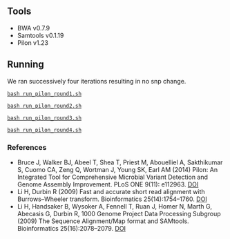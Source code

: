## Tools

* BWA v0.7.9
* Samtools v0.1.19
* Pilon v1.23

## Running

We ran successively four iterations resulting in no snp change.


[`bash run_pilon_round1.sh`](https://github.com/Yedomon/Genome_Assembly_Fusarium_oxysporum_f.sp._sesami/blob/master/03.Assembly_polishing/run_pilon_round1.sh)

[`bash run_pilon_round2.sh`](https://github.com/Yedomon/Genome_Assembly_Fusarium_oxysporum_f.sp._sesami/blob/master/03.Assembly_polishing/run_pilon_round2.sh)


[`bash run_pilon_round3.sh`](https://github.com/Yedomon/Genome_Assembly_Fusarium_oxysporum_f.sp._sesami/blob/master/03.Assembly_polishing/run_pilon_round3.sh)


[`bash run_pilon_round4.sh`](https://github.com/Yedomon/Genome_Assembly_Fusarium_oxysporum_f.sp._sesami/blob/master/03.Assembly_polishing/run_pilon_round4.sh)


### References
* Bruce J, Walker BJ, Abeel T, Shea T, Priest M, Abouelliel A, Sakthikumar S, Cuomo CA, Zeng Q, Wortman J, Young SK, Earl AM (2014) Pilon: An Integrated Tool for Comprehensive Microbial Variant Detection and Genome Assembly Improvement. PLoS ONE 9(11): e112963. [DOI](https://doi.org/10.1371/journal.pone.0112963)
* Li H, Durbin R (2009) Fast and accurate short read alignment with Burrows–Wheeler transform. Bioinformatics 25(14):1754–1760. [DOI](https://doi.org/10.1093/bioinformatics/btp324)
* Li H, Handsaker B, Wysoker A, Fennell T, Ruan J, Homer N, Marth G, Abecasis G, Durbin R, 1000 Genome Project Data Processing Subgroup (2009) The Sequence Alignment/Map format and SAMtools. Bioinformatics 25(16):2078–2079. [DOI](https://doi.org/10.1093/bioinformatics/btp352)
